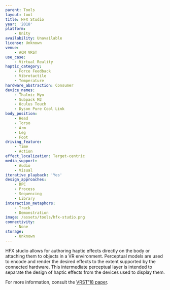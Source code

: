```yaml
---
parent: Tools
layout: tool
title: HFX Studio
year: '2018'
platform:
    - Unity
availability: Unavailable
license: Unknown
venue:
    - ACM VRST
use_case:
    - Virtual Reality
haptic_category:
    - Force Feedback
    - Vibrotactile
    - Temperature
hardware_abstraction: Consumer
device_names:
    - Thalmic Myo
    - Subpack M2
    - Oculus Touch
    - Dyson Pure Cool Link
body_position:
    - Head
    - Torso
    - Arm
    - Leg
    - Foot
driving_feature:
    - Time
    - Action
effect_localization: Target-centric
media_support:
    - Audio
    - Visual
iterative_playback: 'Yes'
design_approaches:
    - DPC
    - Process
    - Sequencing
    - Library
interaction_metaphors:
    - Track
    - Demonstration
image: /assets/tools/hfx-studio.png
connectivity:
    - None
storage:
    - Unknown
---
```

HFX studio allows for authoring haptic effects directly on the body or attaching them to objects in a VR environment.
Perceptual models are used to encode and render the desired effects to the extent supported by the connected hardware.
This intermediate perceptual layer is intended to separate the design of haptic effects from the devices used to display them.

For more information, consult the [VRST'18 paper](https://doi.org/10.1145/3281505.3281518).

